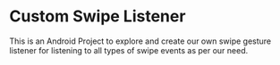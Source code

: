 # Custom Swipe Listener

This is an Android Project to explore and create our own
swipe gesture listener for listening to all types of swipe
events as per our need.